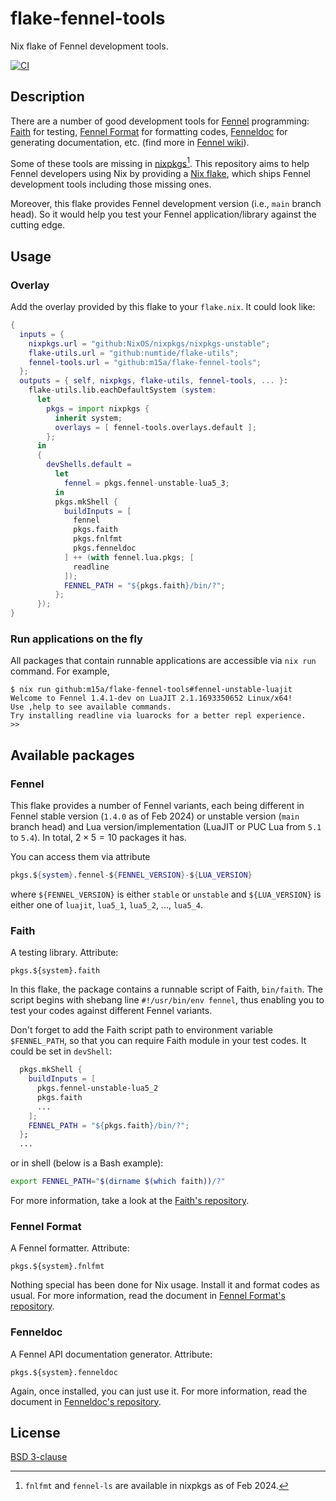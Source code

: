 # flake-fennel-tools

Nix flake of Fennel development tools.

[![CI][1]][2]

## Description

There are a number of good development tools for [Fennel][3] programming:
[Faith][4] for testing,
[Fennel Format][5] for formatting codes,
[Fenneldoc][6] for generating documentation,
etc. (find more in [Fennel wiki][7]).

Some of these tools are missing in [nixpkgs][8][^1].
This repository aims to help Fennel developers using Nix by providing a [Nix flake][9],
which ships Fennel development tools including those missing ones.

Moreover, this flake provides Fennel development version (i.e., `main` branch head).
So it would help you test your Fennel application/library against the cutting edge.

## Usage

### Overlay

Add the overlay provided by this flake to your `flake.nix`.
It could look like:

```nix
{
  inputs = {
    nixpkgs.url = "github:NixOS/nixpkgs/nixpkgs-unstable";
    flake-utils.url = "github:numtide/flake-utils";
    fennel-tools.url = "github:m15a/flake-fennel-tools";
  };
  outputs = { self, nixpkgs, flake-utils, fennel-tools, ... }:
    flake-utils.lib.eachDefaultSystem (system:
      let
        pkgs = import nixpkgs {
          inherit system;
          overlays = [ fennel-tools.overlays.default ];
        };
      in
      {
        devShells.default =
          let
            fennel = pkgs.fennel-unstable-lua5_3;
          in
          pkgs.mkShell {
            buildInputs = [
              fennel
              pkgs.faith
              pkgs.fnlfmt
              pkgs.fenneldoc
            ] ++ (with fennel.lua.pkgs; [
              readline
            ]);
            FENNEL_PATH = "${pkgs.faith}/bin/?";
          };
      });
}
```

### Run applications on the fly

All packages that contain runnable applications are accessible via
`nix run` command. For example,

```console
$ nix run github:m15a/flake-fennel-tools#fennel-unstable-luajit
Welcome to Fennel 1.4.1-dev on LuaJIT 2.1.1693350652 Linux/x64!
Use ,help to see available commands.
Try installing readline via luarocks for a better repl experience.
>>
```

## Available packages

### Fennel

This flake provides a number of Fennel variants, each being different in
Fennel stable version (`1.4.0` as of Feb 2024) or unstable version (`main`
branch head) and Lua version/implementation (LuaJIT or PUC Lua from `5.1`
to `5.4`). In total, $2 \times 5 = 10$ packages it has.

You can access them via attribute

```nix
pkgs.${system}.fennel-${FENNEL_VERSION}-${LUA_VERSION}
```

where `${FENNEL_VERSION}` is either `stable` or `unstable`
and `${LUA_VERSION}` is either one of `luajit`, `lua5_1`, `lua5_2`, ..., `lua5_4`.

### Faith

A testing library. Attribute:

```
pkgs.${system}.faith
```

In this flake, the package contains a runnable script of Faith,
`bin/faith`. The script begins with shebang line `#!/usr/bin/env fennel`,
thus enabling you to test your codes against different Fennel variants.

Don't forget to add the Faith script path to environment variable `$FENNEL_PATH`,
so that you can require Faith module in your test codes.
It could be set in `devShell`:

```nix
  pkgs.mkShell {
    buildInputs = [
      pkgs.fennel-unstable-lua5_2
      pkgs.faith
      ...
    ];
    FENNEL_PATH = "${pkgs.faith}/bin/?";
  };
  ...
```

or in shell (below is a Bash example):

```bash
export FENNEL_PATH="$(dirname $(which faith))/?"
```

For more information, take a look at the [Faith's repository][4].

### Fennel Format

A Fennel formatter. Attribute:

```
pkgs.${system}.fnlfmt
```

Nothing special has been done for Nix usage. Install it and format codes as usual.
For more information, read the document in [Fennel Format's repository][5].

### Fenneldoc

A Fennel API documentation generator. Attribute:

```
pkgs.${system}.fenneldoc
```

Again, once installed, you can just use it.
For more information, read the document in [Fenneldoc's repository][6].

## License

[BSD 3-clause](LICENSE)

[1]: https://img.shields.io/github/actions/workflow/status/m15a/flake-fennel-tools/ci.yml?style=flat-square&logo=github&label=CI
[2]: https://github.com/m15a/flake-fennel-tools/actions/workflows/ci.yml
[3]: https://fennel-lang.org/
[4]: https://git.sr.ht/~technomancy/faith
[5]: https://git.sr.ht/~technomancy/fnlfmt
[6]: https://gitlab.com/andreyorst/fenneldoc
[7]: https://wiki.fennel-lang.org/#tools
[8]: https://github.com/NixOS/nixpkgs
[9]: https://nix.dev/concepts/flakes

[^1]: `fnlfmt` and `fennel-ls` are available in nixpkgs as of Feb 2024.
